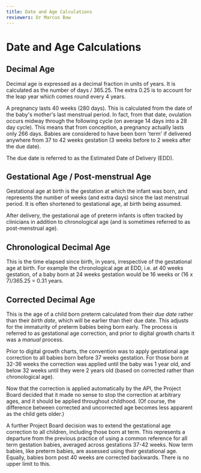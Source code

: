 ```yaml
---
title: Date and Age Calculations
reviewers: Dr Marcus Baw
---
```


# Date and Age Calculations

## Decimal Age

Decimal age is expressed as a decimal fraction in units of years. It is calculated as the number of days / 365.25. The extra 0.25 is to account for the leap year which comes round every 4 years.

A pregnancy lasts 40 weeks (280 days). This is calculated from the date of the baby's mother's last menstrual period. In fact, from that date, ovulation occurs midway through the following cycle (on average 14 days into a 28 day cycle). This means that from conception, a pregnancy actually lasts only 266 days. Babies are considered to have been born 'term' if delivered anywhere from 37 to 42 weeks gestation (3 weeks before to 2 weeks after the due date).

The due date is referred to as the Estimated Date of Delivery (EDD).

## Gestational Age / Post-menstrual Age

Gestational age at birth is the gestation at which the infant was born, and represents the number of weeks (and extra days) since the last menstrual period. It is often shortened to gestational age, at birth being assumed.

After delivery, the gestational age of preterm infants is often tracked by clinicians in addition to chronological age (and is sometimes referred to as post-menstrual age).

## Chronological Decimal Age

This is the time elapsed since birth, in years, irrespective of the gestational age at birth. For example the chronological age at EDD, i.e. at 40 weeks gestation, of a baby born at 24 weeks gestation would be 16 weeks or (16 x 7)/365.25 = 0.31 years.

## Corrected Decimal Age

This is the age of a child born preterm calculated from their _due date_ rather than their _birth date_, which will be earlier than their due date. This adjusts for the immaturity of preterm babies being born early. The process is referred to as gestational age correction, and prior to digital growth charts it was a _manual_ process.

Prior to digital growth charts, the convention was to apply gestational age correction to all babies born before 37 weeks gestation. For those born at 32-36 weeks the correction was applied until the baby was 1 year old, and below 32 weeks until they were 2 years old (based on corrected rather than chronological age).

Now that the correction is applied automatically by the API, the Project Board decided that it made no sense to stop the correction at arbitrary ages, and it should be applied throughout childhood. (Of course, the difference between corrected and uncorrected age becomes less apparent as the child gets older.)

A further Project Board decision was to extend the gestational age correction to all children, including those born at term. This represents a departure from the previous practice of using a common reference for all term gestation babies, averaged across gestations 37-42 weeks. Now term babies, like preterm babies, are assessed using their gestational age. Equally, babies born post 40 weeks are corrected backwards. There is no upper limit to this.
